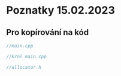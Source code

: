 # Poznatky 15.02.2023

## Pro kopírování na kód

```c++
//main.cpp

```

```c++
//krnl_main.cpp

```

```c++
//allocator.h

```
